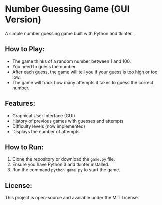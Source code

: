 # Number Guessing Game (GUI Version)

A simple number guessing game built with Python and tkinter.

## How to Play:
- The game thinks of a random number between 1 and 100.
- You need to guess the number.
- After each guess, the game will tell you if your guess is too high or too low.
- The game will track how many attempts it takes to guess the correct number.

## Features:
- Graphical User Interface (GUI)
- History of previous games with guesses and attempts
- Difficulty levels (now implemented)
- Displays the number of attempts

## How to Run:
1. Clone the repository or download the `game.py` file.
2. Ensure you have Python 3 and tkinter installed.
3. Run the command `python game.py` to start the game.

## License:
This project is open-source and available under the MIT License.
